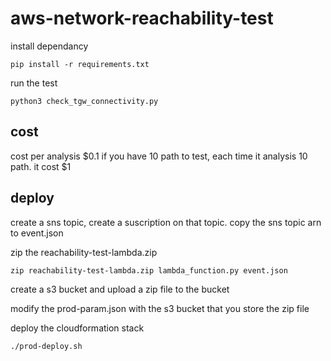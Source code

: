 # aws-network-reachability-test




install dependancy
```
pip install -r requirements.txt
```

run the test
```
python3 check_tgw_connectivity.py
```


## cost

cost per analysis $0.1
if you have 10 path to test, each time it analysis 10 path. it cost $1


## deploy

create a sns topic, create a suscription on that topic. copy the sns topic arn to event.json 

zip the reachability-test-lambda.zip
```
zip reachability-test-lambda.zip lambda_function.py event.json
```

create a s3 bucket and upload a zip file to the bucket

modify the prod-param.json with the s3 bucket that you store the zip file

deploy the cloudformation stack
```
./prod-deploy.sh
```